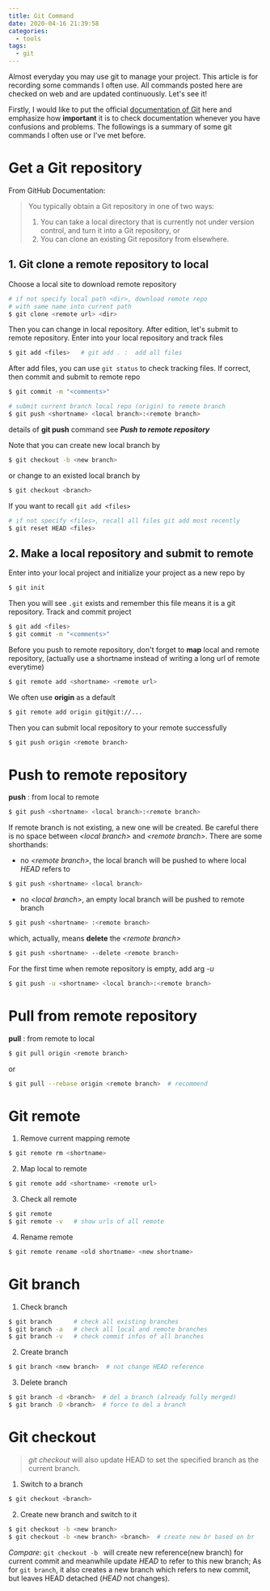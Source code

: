 ```yaml
---
title: Git Command
date: 2020-04-16 21:39:58
categories:
  - tools
tags:
  - git
---
```


Almost everyday you may use git to manage your project. This article is for recording some commands I often use. All commands posted here are checked on web and are updated continuously. Let's see it!
<!--more-->

Firstly, I would like to put the official [documentation of Git]() here and emphasize how **important** it is to check documentation whenever you have confusions and problems.
The followings is a summary of some git commands I often use or I've met before.

# Get a Git repository
From GitHub Documentation:
> You typically obtain a Git repository in one of two ways:
>  1. You can take a local directory that is currently not under version control, and turn it into a Git repository, or
>  2. You can clone an existing Git repository from elsewhere.

##  1. Git clone a remote repository to local
Choose a local site to download remote repository
``` bash
# if not specify local path <dir>, download remote repo
# with same name into current path  
$ git clone <remote url> <dir>  
```
Then you can change in local repository. After edition, let's submit to remote repository. Enter into your local repository and track files
``` bash
$ git add <files>   # git add . :  add all files
```
After add files, you can use ``` git status ``` to check tracking files. If correct, then commit and submit to remote repo
``` bash
$ git commit -m "<comments>"   

# submit current branch local repo (origin) to remote branch
$ git push <shortname> <local branch>:<remote branch>    
```
details of **git push** command see **_Push to remote repository_**  

Note that you can create new local branch by
``` bash
$ git checkout -b <new branch>
```
or change to an existed local branch by
``` bash
$ git checkout <branch>
```
If you want to recall ``` git add <files> ```
``` bash
# if not specify <files>, recall all files git add most recently
$ git reset HEAD <files>  
```

## 2. Make a local repository and submit to remote
Enter into your local project and initialize your project as a new repo by
``` bash
$ git init
```
Then you will see ``` .git ``` exists and remember this file means it is a git repository. Track and commit project
``` bash
$ git add <files>  
$ git commit -m "<comments>"   
```
Before you push to remote repository, don't forget to **map** local and remote repository,
(actually use a shortname instead of writing a long url of remote everytime)
``` bash
$ git remote add <shortname> <remote url>
```
We often use **origin** as a default *<shortname>*
``` bash
$ git remote add origin git@git://...
```
Then you can submit local repository to your remote successfully
``` bash
$ git push origin <remote branch>    
```

# Push to remote repository
**push** : from local to remote
``` bash
$ git push <shortname> <local branch>:<remote branch>
```
If remote branch is not existing, a new one will be created. Be careful there is no space between _\<local branch\>_ and _\<remote branch\>_.
There are some shorthands:

* no _\<remote branch\>_, the local branch will be pushed to where local _HEAD_ refers to
``` bash
$ git push <shortname> <local branch>
```
* no _\<local branch\>_, an empty local branch will be pushed to remote branch
``` bash
$ git push <shortname> :<remote branch>
```
which, actually, means **delete** the _\<remote branch\>_
``` bash
$ git push <shortname> --delete <remote branch>
```

For the first time when remote repository is empty, add arg _-u_
``` bash
$ git push -u <shortname> <local branch>:<remote branch>
```


# Pull from remote repository
**pull** : from remote to local
``` bash
$ git pull origin <remote branch>
```
or
``` bash
$ git pull --rebase origin <remote branch>  # recommend
```

# Git remote
1) Remove current mapping remote
``` bash
$ git remote rm <shortname>
```
2) Map local to remote
``` bash
$ git remote add <shortname> <remote url>
```
3) Check all remote
``` bash
$ git remote
$ git remote -v   # show urls of all remote
```
4) Rename remote
``` bash
$ git remote rename <old shortname> <new shortname>
```


# Git branch
1) Check branch
``` bash
$ git branch      # check all existing branches
$ git branch -a   # check all local and remote branches
$ git branch -v   # check commit infos of all branches
```
2) Create branch
``` bash
$ git branch <new branch>  # not change HEAD reference
```

3) Delete branch
``` bash
$ git branch -d <branch>  # del a branch (already fully merged)
$ git branch -D <branch>  # force to del a branch   
```


# Git checkout
> _git checkout_ will also update HEAD to set the specified branch as the current branch.

1) Switch to a branch
``` bash
$ git checkout <branch>
```

2) Create new branch and switch to it
``` bash
$ git checkout -b <new branch>           
$ git checkout -b <new branch> <branch>  # create new br based on br
```
_Compare_: ```git checkout -b ``` will create new reference(new branch) for current commit and meanwhile update _HEAD_ to refer to this new branch; As for ``` git branch ```, it also creates a new branch which refers to new commit, but leaves HEAD detached (_HEAD_ not changes).
